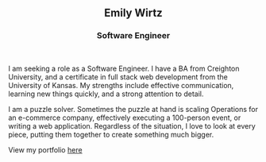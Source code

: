 <h2 align="center">Emily Wirtz</h2>
<h3 align="center">Software Engineer</h3>
<br/>

I am seeking a role as a Software Engineer. I have a BA from Creighton University, and a certificate in full stack web development from the University of Kansas. My strengths include effective communication, learning new things quickly, and a strong attention to detail.

I am a puzzle solver. Sometimes the puzzle at hand is scaling Operations for an e-commerce company, effectively executing a 100-person event, or writing a web application. Regardless of the situation, I love to look at every piece, putting them together to create something much bigger.

View my portfolio <a href="https://emilywirtz.com/">here</a>

